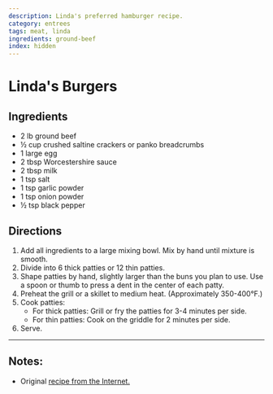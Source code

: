 ```yaml
---
description: Linda's preferred hamburger recipe.
category: entrees
tags: meat, linda
ingredients: ground-beef
index: hidden
---
```


# Linda's Burgers

## Ingredients
- 2 lb ground beef
- ½ cup crushed saltine crackers or panko breadcrumbs
- 1 large egg
- 2 tbsp Worcestershire sauce
- 2 tbsp milk
- 1 tsp salt
- 1 tsp garlic powder
- 1 tsp onion powder
- ½ tsp black pepper

## Directions

1. Add all ingredients to a large mixing bowl. Mix by hand until mixture is smooth. 
2. Divide into 6 thick patties or 12 thin patties.
3. Shape patties by hand, slightly larger than the buns you plan to use. Use a spoon or thumb to press a dent in the center of each patty. 
4. Preheat the grill or a skillet to medium heat. (Approximately 350-400°F.)
5. Cook patties:
    - For thick patties: Grill or fry the patties for 3-4 minutes per side.
    - For thin patties: Cook on the griddle for 2 minutes per side.
6. Serve.

* * * 

## Notes:

  - Original [recipe from the Internet.](https://www.aspicyperspective.com/best-hamburger-patty-recipe/)
